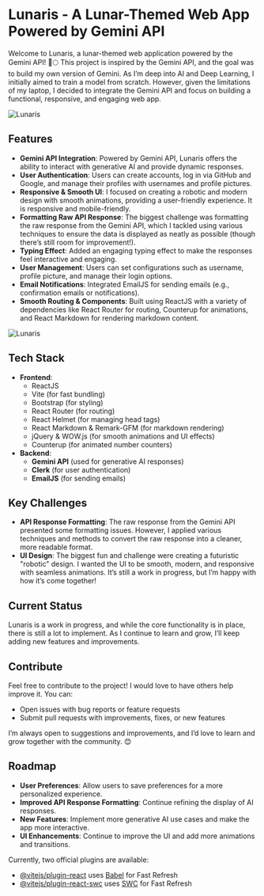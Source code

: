 # Lunaris - A Lunar-Themed Web App Powered by Gemini API

Welcome to Lunaris, a lunar-themed web application powered by the Gemini API! 🚀🌕 This project is inspired by the Gemini API, and the goal was to build my own version of Gemini. As I’m deep into AI and Deep Learning, I initially aimed to train a model from scratch. However, given the limitations of my laptop, I decided to integrate the Gemini API and focus on building a functional, responsive, and engaging web app.

![Lunaris](lunaris1.png)  

## Features
- **Gemini API Integration**: Powered by Gemini API, Lunaris offers the ability to interact with generative AI and provide dynamic responses.
- **User Authentication**: Users can create accounts, log in via GitHub and Google, and manage their profiles with usernames and profile pictures.
- **Responsive & Smooth UI**: I focused on creating a robotic and modern design with smooth animations, providing a user-friendly experience. It is responsive and mobile-friendly.
- **Formatting Raw API Response**: The biggest challenge was formatting the raw response from the Gemini API, which I tackled using various techniques to ensure the data is displayed as neatly as possible (though there’s still room for improvement!).
- **Typing Effect**: Added an engaging typing effect to make the responses feel interactive and engaging.
- **User Management**: Users can set configurations such as username, profile picture, and manage their login options.
- **Email Notifications**: Integrated EmailJS for sending emails (e.g., confirmation emails or notifications).
- **Smooth Routing & Components**: Built using ReactJS with a variety of dependencies like React Router for routing, Counterup for animations, and React Markdown for rendering markdown content.

![Lunaris](lunaris4.png)  
  
## Tech Stack
- **Frontend**: 
  - ReactJS
  - Vite (for fast bundling)
  - Bootstrap (for styling)
  - React Router (for routing)
  - React Helmet (for managing head tags)
  - React Markdown & Remark-GFM (for markdown rendering)
  - jQuery & WOW.js (for smooth animations and UI effects)
  - Counterup (for animated number counters)
- **Backend**:
  - **Gemini API** (used for generative AI responses)
  - **Clerk** (for user authentication)
  - **EmailJS** (for sending emails)

## Key Challenges
- **API Response Formatting**: The raw response from the Gemini API presented some formatting issues. However, I applied various techniques and methods to convert the raw response into a cleaner, more readable format.
- **UI Design**: The biggest fun and challenge were creating a futuristic "robotic" design. I wanted the UI to be smooth, modern, and responsive with seamless animations. It’s still a work in progress, but I’m happy with how it’s come together!


## Current Status
Lunaris is a work in progress, and while the core functionality is in place, there is still a lot to implement. As I continue to learn and grow, I’ll keep adding new features and improvements.

## Contribute
Feel free to contribute to the project! I would love to have others help improve it. You can:
- Open issues with bug reports or feature requests
- Submit pull requests with improvements, fixes, or new features

I’m always open to suggestions and improvements, and I’d love to learn and grow together with the community. 😊

## Roadmap
- **User Preferences**: Allow users to save preferences for a more personalized experience.
- **Improved API Response Formatting**: Continue refining the display of AI responses.
- **New Features**: Implement more generative AI use cases and make the app more interactive.
- **UI Enhancements**: Continue to improve the UI and add more animations and transitions.


Currently, two official plugins are available:

- [@vitejs/plugin-react](https://github.com/vitejs/vite-plugin-react/blob/main/packages/plugin-react/README.md) uses [Babel](https://babeljs.io/) for Fast Refresh
- [@vitejs/plugin-react-swc](https://github.com/vitejs/vite-plugin-react-swc) uses [SWC](https://swc.rs/) for Fast Refresh

